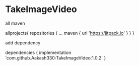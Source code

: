 # TakeImageVideo

all maven

allprojects{
		repositories {
			...
			maven { url 'https://jitpack.io' }
		}
	}
  
  
  
  add dependency
  
  dependencies {
	        implementation 'com.github.Aakash330:TakeImageVideo:1.0.2'
	}
